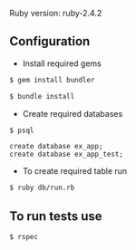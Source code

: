 Ruby version: ruby-2.4.2

## Configuration
- Install required gems
```sh
$ gem install bundler
```
```sh
$ bundle install
```
- Create required databases
```sh
$ psql
```
```
create database ex_app;
create database ex_app_test;
```
- To create required table run
```sh
$ ruby db/run.rb
```
## To run tests use
```sh
$ rspec
```
